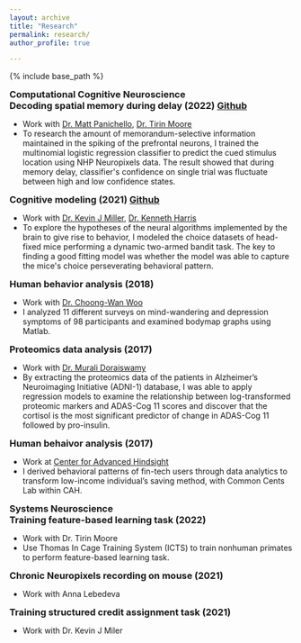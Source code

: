 ```yaml
---
layout: archive
title: "Research"
permalink: research/
author_profile: true

---
```


<style type='text/css'>
h2, h3, h4, h5, h6 {margin: 0;}
.br {display: block; margin-bottom: 0em; margin: 0;} 
</style>

{% include base_path %}

### Computational Cognitive Neuroscience

### Decoding spatial memory during delay (2022) [Github](https://github.com/jinoh5/decoding-working-memory) 
   - Work with [Dr. Matt Panichello](https://scholar.princeton.edu/mfp2/home), [Dr. Tirin Moore](https://profiles.stanford.edu/tirin-moore)
   - To research the amount of memorandum-selective information maintained in the spiking of the prefrontal neurons, I trained the multinomial logistic regression classifier to predict the cued stimulus location using NHP Neuropixels data. The result showed that during memory delay, classifier's confidence on single trial was fluctuate between high and low confidence states.
    
### Cognitive modeling (2021) [Github](https://github.com/jinoh5/cognitive_modeling)
   - Work with [Dr. Kevin J Miller](https://scholar.google.com/citations?user=qSZJKJIAAAAJ&hl=en), [Dr. Kenneth Harris](https://scholar.google.com/citations?user=jcYBNfIAAAAJ&hl=en)
   - To explore the hypotheses of the neural algorithms implemented by the brain to give rise to behavior, I modeled the choice datasets of head-fixed mice performing a dynamic two-armed bandit task. The key to finding a good fitting model was whether the model was able to capture the mice's choice perseverating behavioral pattern. 
    
### Human behavior analysis (2018) 
   - Work with [Dr. Choong-Wan Woo](https://scholar.google.com/citations?user=fZLY5H8AAAAJ&hl=en)
   - I analyzed 11 different surveys on mind-wandering and depression symptoms of 98 participants and examined bodymap graphs using Matlab. 

### Proteomics data analysis (2017) 
   - Work with [Dr. Murali Doraiswamy](https://scholars.duke.edu/person/dorai001)  
   - By extracting the proteomics data of the patients in Alzheimer’s Neuroimaging Initiative (ADNI-1) database, I was able to apply regression models to examine the relationship between log-transformed proteomic markers and ADAS-Cog 11
scores and discover that the cortisol is the most significant predictor of change in ADAS-Cog 11 followed by pro-insulin.

### Human behaivor analysis (2017) 
   - Work at [Center for Advanced Hindsight](https://advanced-hindsight.com)
   - I derived behavioral patterns of fin-tech users through data analytics to transform low-income individual’s saving method, with Common Cents Lab within CAH.


### Systems Neuroscience 

### Training feature-based learning task (2022) 
   - Work with Dr. Tirin Moore 
   - Use Thomas In Cage Training System (ICTS) to train nonhuman primates to perform feature-based learning task.

### Chronic Neuropixels recording on mouse (2021) 
   - Work with Anna Lebedeva 

### Training structured credit assignment task (2021) 
   - Work with Dr. Kevin J Miler 
